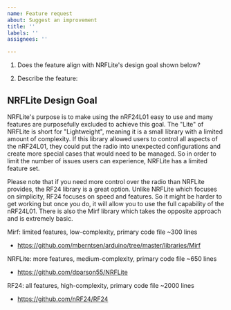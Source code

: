 ```yaml
---
name: Feature request
about: Suggest an improvement
title: ''
labels: ''
assignees: ''

---
```


1. Does the feature align with NRFLite's design goal shown below?

2. Describe the feature:

## NRFLite Design Goal
NRFLite's purpose is to make using the nRF24L01 easy to use and many features are purposefully excluded to achieve this goal. The "Lite" of NRFLite is short for "Lightweight", meaning it is a small library with a limited amount of complexity. If this library allowed users to control all aspects of the nRF24L01, they could put the radio into unexpected configurations and create more special cases that would need to be managed. So in order to limit the number of issues users can experience, NRFLite has a limited feature set.

Please note that if you need more control over the radio than NRFLite provides, the RF24 library is a great option. Unlike NRFLite which focuses on simplicity, RF24 focuses on speed and features. So it might be harder to get working but once you do, it will allow you to use the full capability of the nRF24L01. There is also the Mirf library which takes the opposite approach and is extremely basic.

Mirf: limited features, low-complexity, primary code file ~300 lines
- https://github.com/mberntsen/arduino/tree/master/libraries/Mirf

NRFLite: more features, medium-complexity, primary code file ~650 lines
- https://github.com/dparson55/NRFLite

RF24: all features, high-complexity, primary code file ~2000 lines
- https://github.com/nRF24/RF24
